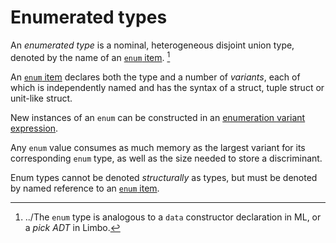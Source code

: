 # Enumerated types

An *enumerated type* is a nominal, heterogeneous disjoint union type, denoted
by the name of an [`enum` item]. [^enumtype]

An [`enum` item] declares both the type and a number of *variants*, each of
which is independently named and has the syntax of a struct, tuple struct or
unit-like struct.

New instances of an `enum` can be constructed in an [enumeration variant
expression].

Any `enum` value consumes as much memory as the largest variant for its
corresponding `enum` type, as well as the size needed to store a discriminant.

Enum types cannot be denoted *structurally* as types, but must be denoted by
named reference to an [`enum` item].

[^enumtype]: ../The `enum` type is analogous to a `data` constructor declaration in
             ML, or a *pick ADT* in Limbo.

[`enum` item]: ../items/enumerations.md
[enumeration variant expression]: ../expressions/enum-variant-expr.md
